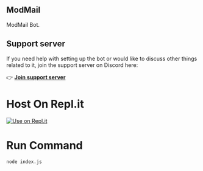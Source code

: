 ## ModMail
ModMail Bot.
## Support server
If you need help with setting up the bot or would like to discuss other things related to it, join the support server on Discord here:

👉 **[Join support server](https://discord.gg/H8RUUYZDK4)**


# Host On Repl.it
[![Use on Repl.it](https://repl.it/badge/github/ZeroDiscord/GiveawayBot)](https://replit.com/github/Sail100/modmail56/)

# Run Command
```node index.js```
